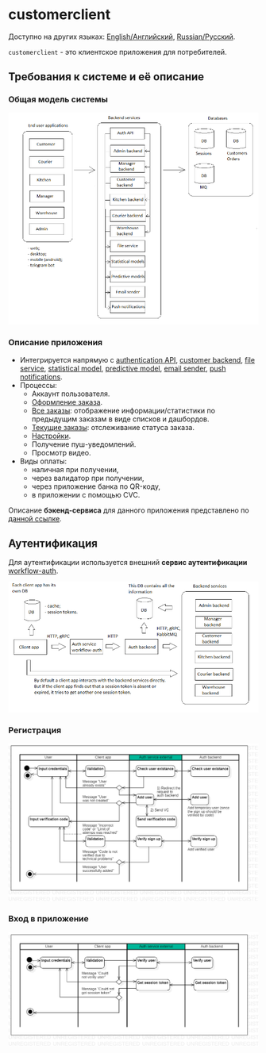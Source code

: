 # customerclient

Доступно на других языках: [English/Английский](customerclient.md), [Russian/Русский](customerclient.ru.md). 

`customerclient` - это клиентское приложения для потребителей.

## Требования к системе и её описание 

### Общая модель системы

![system_overall](../img/system_overall.png)

### Описание приложения

- Интегрируется напрямую с [authentication API](../backend/authbackend.ru.md), [customer backend](../backend/customerbackend.ru.md), [file service](../backend/fileservice.ru.md), [statistical model](../backend/statisticalmodel.ru.md), [predictive model](../backend/predictivemodel.ru.md), [email sender](../backend/emailsender.ru.md), [push notifications](../backend/pushnotifications.ru.md).
- Процессы:
    - Аккаунт пользователя.
    - [Оформление заказа](processes/customer.makeorder.ru.md).
    - [Все заказы](processes/customer.orders.ru.md): отображение информации/статистики по предыдущим заказам в виде списков и дашбордов.
    - [Текущие заказы](processes/customer.pendingorders.ru.md): отслеживание статуса заказа.
    - [Настройки](processes/customer.settings.ru.md).
    - Получение пуш-уведомлений.
    - Просмотр видео.
- Виды оплаты:
    - наличная при получении, 
    - через валидатор при получении, 
    - через приложение банка по QR-коду,
    - в приложении с помощью CVC.

Описание **бэкенд-сервиса** для данного приложения представлено по [данной ссылке](../backend/customerbackend.ru.md).

## Аутентификация 

Для аутентификации используется внешний **сервис аутентификации** [workflow-auth](https://github.com/alexeysp11/workflow-auth).

![authentication](../img/authentication.png)

### Регистрация

![flowchart-signup](https://github.com/alexeysp11/workflow-auth/raw/main/docs/img/flowchart-signup.png)

### Вход в приложение 

![flowchart-signin](https://github.com/alexeysp11/workflow-auth/raw/main/docs/img/flowchart-signin.png)
